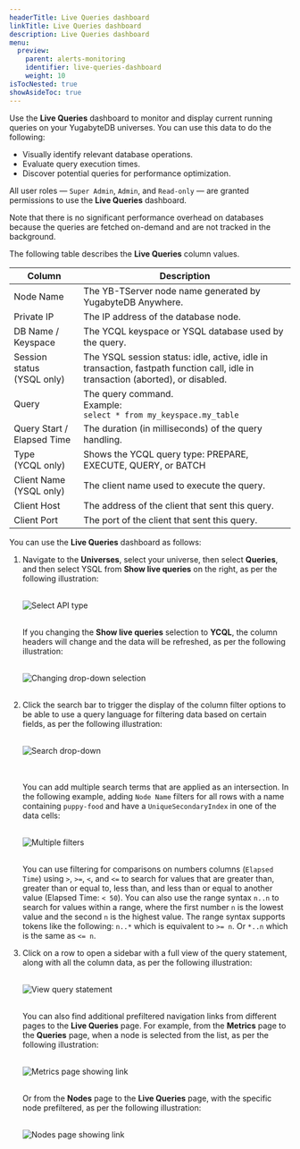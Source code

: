 ```yaml
---
headerTitle: Live Queries dashboard
linkTitle: Live Queries dashboard
description: Live Queries dashboard
menu:
  preview:
    parent: alerts-monitoring
    identifier: live-queries-dashboard
    weight: 10
isTocNested: true
showAsideToc: true
---
```


Use the **Live Queries** dashboard to monitor and display current running queries on your YugabyteDB universes. You can use this data to do the following:

- Visually identify relevant database operations.
- Evaluate query execution times.
- Discover potential queries for performance optimization.

All user roles — `Super Admin`, `Admin`, and `Read-only` — are granted permissions to use the **Live Queries** dashboard.

Note that there is no significant performance overhead on databases because the queries are fetched on-demand and are not tracked in the background.

The following table describes the **Live Queries** column values.

| Column                         | Description                                                  |
| ------------------------------ | ------------------------------------------------------------ |
| Node Name                      | The YB-TServer node name generated by YugabyteDB Anywhere.   |
| Private IP                     | The IP address of the database node.                         |
| DB Name / Keyspace             | The YCQL keyspace or YSQL database used by the query.        |
| Session status<br/>(YSQL only) | The YSQL session status: idle, active, idle in transaction, fastpath function call, idle in transaction (aborted), or disabled. |
| Query                          | The query command. <br>Example:<br>`select * from my_keyspace.my_table` |
| Query Start / Elapsed Time     | The duration (in milliseconds) of the query handling.        |
| Type<br>(YCQL only)            | Shows the YCQL query type: PREPARE, EXECUTE, QUERY, or BATCH |
| Client Name<br/>(YSQL only)    | The client name used to execute the query.                   |
| Client Host                    | The address of the client that sent this query.              |
| Client Port                    | The port of the client that sent this query.                 |

You can use the **Live Queries** dashboard as follows:

1. Navigate to the **Universes**, select your universe, then select **Queries**, and then select YSQL from **Show live queries** on the right, as per the following illustration:<br><br>

   ![Select API type](/images/yp/alerts-monitoring/live-queries/image1.png)<br><br>

   If you changing the **Show live queries** selection to **YCQL**, the column headers will change and the data will be refreshed, as per the following illustration:<br><br>

   ![Changing drop-down selection](/images/yp/alerts-monitoring/live-queries/image2.png)<br><br>

2. Click the search bar to trigger the display of the column filter options to be able to use a query language for filtering data based on certain fields, as per the following illustration:<br><br>

   ![Search drop-down](/images/yp/alerts-monitoring/live-queries/search-dropdown.png)<br>

   <br><br>You can add multiple search terms that are applied as an intersection. In the following example, adding `Node Name` filters for all rows with a name containing `puppy-food` and have a `UniqueSecondaryIndex` in one of the data cells:<br><br>

   ![Multiple filters](/images/yp/alerts-monitoring/live-queries/multiple-filters.png)<br><br>

   You can use filtering for comparisons on numbers columns (`Elapsed Time`) using `>`, `>=`, `<`, and `<=` to search for values that are greater than, greater than or equal to, less than, and less than or equal to another value (Elapsed Time: `< 50`).  You can also use the range syntax `n..n` to search for values within a range, where the first number `n` is the lowest value and the second `n` is the highest value. The range syntax supports tokens like the following: `n..*` which is equivalent to `>= n`. Or `*..n` which is the same as `<= n`.

3. Click on a row to open a sidebar with a full view of the query statement, along with all the column data, as per the following illustration:<br><br>

   ![View query statement](/images/yp/alerts-monitoring/live-queries/image5.png)<br><br>

   You can also find additional prefiltered navigation links from different pages to the **Live Queries** page. For example, from the **Metrics** page to the **Queries** page, when a node is selected from the list, as per the following illustration:<br><br>

   ![Metrics page showing link](/images/yp/alerts-monitoring/live-queries/metrics-page-showing-link.png)<br><br>

   Or from the **Nodes** page to the **Live Queries** page, with the specific node prefiltered, as per the following illustration:<br><br>

   ![Nodes page showing link](/images/yp/alerts-monitoring/live-queries/nodes-page-show-link.png)
